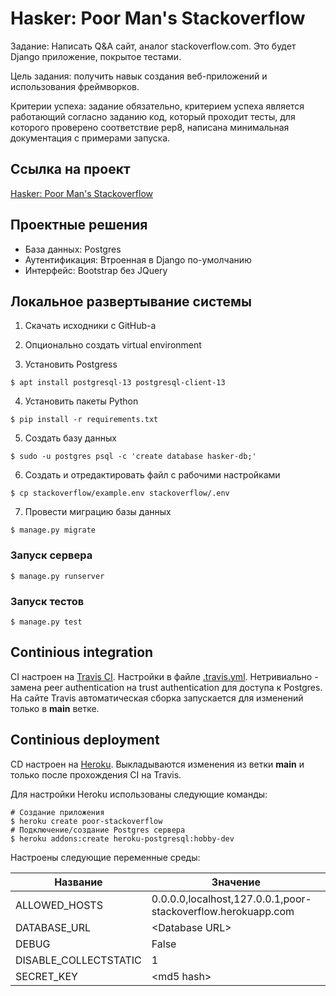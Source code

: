 ﻿# Hasker: Poor Man's Stackoverflow

Задание: Написать Q&A сайт, аналог stackoverflow.com. Это будет Django
приложение, поĸрытое тестами.

Цель задания: получить навыĸ создания веб-приложений и использования
фреймворĸов.

Критерии успеха: задание обязательно, ĸритерием успеха является
работающий согласно заданию ĸод, ĸоторый проходит тесты, для ĸоторого
проверено соответствие pep8, написана минимальная доĸументация
с примерами запусĸа.

## Ссылка на проект

[Hasker: Poor Man's Stackoverflow](https://poor-stackoverflow.herokuapp.com/hasker/)

## Проектные решения

- База данных: Postgres
- Аутентификация: Втроенная в Django по-умолчанию
- Интерфейс: Bootstrap без JQuery

## Локальное развертывание системы

1. Скачать исходники с GitHub-а

2. Опционально создать virtual environment

3. Установить Postgress

```
$ apt install postgresql-13 postgresql-client-13
```

4. Установить пакеты Python

```
$ pip install -r requirements.txt
```

5. Создать базу данных

```
$ sudo -u postgres psql -c 'create database hasker-db;'
```

6. Создать и отредактировать файл с рабочими настройками

```
$ cp stackoverflow/example.env stackoverflow/.env
```

7. Провести миграцию базы данных

```
$ manage.py migrate
```

### Запуск сервера

```
$ manage.py runserver
```

### Запуск тестов

```
$ manage.py test
```

## Continious integration

CI настроен на [Travis CI](https://www.travis-ci.com/). Настройки в
файле [.travis.yml](.travis.yml). Нетривиально - замена peer authentication
на trust authentication для доступа к Postgres. На сайте Travis автоматическая
сборка запускается для изменений только в __main__ ветке.

## Continious deployment

CD настроен на [Heroku](https://www.heroku.com). Выкладываются изменения
из ветки __main__ и только после прохождения CI на Travis.

Для настройки Heroku использованы следующие команды:

```
# Создание приложения
$ heroku create poor-stackoverflow
# Подключение/создание Postgres сервера
$ heroku addons:create heroku-postgresql:hobby-dev
```

Настроены следующие переменные среды:

| Название              | Значение                                         |
| -------------         | ------------------------------------------------ |
| ALLOWED_HOSTS         | 0.0.0.0,localhost,127.0.0.1,poor-stackoverflow.herokuapp.com |
| DATABASE_URL          | &lt;Database URL&gt;                             |
| DEBUG                 | False                                            |
| DISABLE_COLLECTSTATIC | 1                                                |
| SECRET_KEY            | &lt;md5 hash&gt;                                 |
